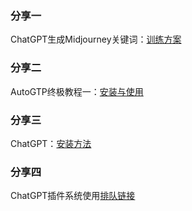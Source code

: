 ### 分享一
ChatGPT生成Midjourney关键词：[训练方案](https://pengdirect.notion.site/ChatGPT-Midjourney-56b94fb2a05441e286ac195e5714ba64)

### 分享二
AutoGTP终极教程一：[安装与使用](https://pengdirect.notion.site/AutoGTP-cbb9d8c7775343a091d5918bdbd79630)

### 分享三
ChatGPT：[安装方法](www.v2ex.com/t/900126)

### 分享四
ChatGPT插件系统使用[排队链接](https://openai.com/waitlist/plugins)
